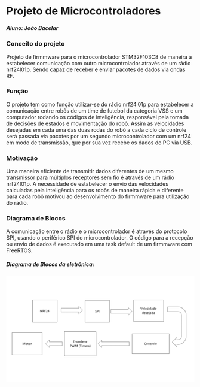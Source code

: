 # Projeto de Microcontroladores

##### Aluno: João Bacelar


### Conceito do projeto
Projeto de firmmware para o microcontrolador STM32F103C8 de maneira à estabelecer comunicação com outro microcontrolador através de um rádio nrf24l01p. Sendo capaz de receber e enviar pacotes de dados via ondas RF. 

### Função

O projeto tem como função utilizar-se do rádio nrf24l01p para estabelecer a comunicação entre robôs de um time de futebol da categoria VSS e um computador rodando os códigos de inteligência, responsável pela tomada de decisões de estados e movimentação do robô. Assim as velocidades desejadas em cada uma das duas rodas do robô a cada ciclo de controle será passada via pacotes por um segundo microcontrolador com um nrf24 em modo de transmissão, que por sua vez recebe os dados do PC via USB.

### Motivação

Uma maneira eficiente de transmitir dados diferentes de um mesmo transmissor para múltiplos receptores sem fio é através de um rádio nrf24l01p. A necessidade de estabelecer o envio das velocidades calculadas pela inteligência para os robôs de maneira rápida e diferente para cada robô motivou ao desenvolvimento do firmmware para utilização do radio.

### Diagrama de Blocos

A comunicação entre o rádio e o microcontrolador é através do protocolo SPI, usando o periférico SPI do microcontrolador. O código para a recepção ou envio de dados é executado em uma task default de um firmmware com FreeRTOS.

##### Diagrama de Blocos da eletrônica:


![Diagrama de Blocos](blocos.png)


